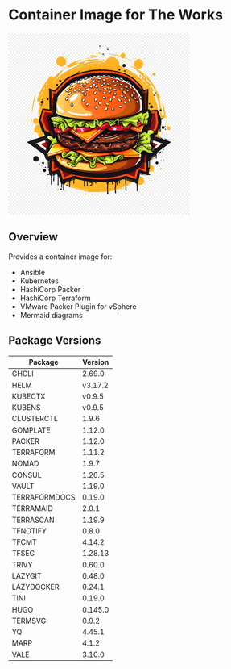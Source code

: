 # Container Image for The Works

![](logo.png)

## Overview

Provides a container image for:

- Ansible
- Kubernetes
- HashiCorp Packer
- HashiCorp Terraform
- VMware Packer Plugin for vSphere
- Mermaid diagrams

## Package Versions

<!-- snip -->
| Package       | Version |
|---------------|---------|
| GHCLI         | 2.69.0  |
| HELM          | v3.17.2 |
| KUBECTX       | v0.9.5  |
| KUBENS        | v0.9.5  |
| CLUSTERCTL    | 1.9.6   |
| GOMPLATE      | 1.12.0  |
| PACKER        | 1.12.0  |
| TERRAFORM     | 1.11.2  |
| NOMAD         | 1.9.7   |
| CONSUL        | 1.20.5  |
| VAULT         | 1.19.0  |
| TERRAFORMDOCS | 0.19.0  |
| TERRAMAID     | 2.0.1   |
| TERRASCAN     | 1.19.9  |
| TFNOTIFY      | 0.8.0   |
| TFCMT         | 4.14.2  |
| TFSEC         | 1.28.13 |
| TRIVY         | 0.60.0  |
| LAZYGIT       | 0.48.0  |
| LAZYDOCKER    | 0.24.1  |
| TINI          | 0.19.0  |
| HUGO          | 0.145.0 |
| TERMSVG       | 0.9.2   |
| YQ            | 4.45.1  |
| MARP          | 4.1.2   |
| VALE          | 3.10.0  |
